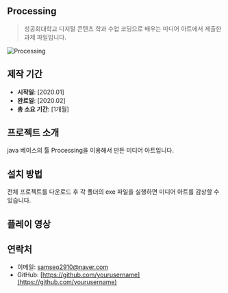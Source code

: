 
## Processing

> 성공회대학교 디지털 콘텐츠 학과 수업 코딩으로 배우는 미디어 아트에서 제출한 과제 파일입니다.


![Processing](https://img.shields.io/badge/Processing-007ACC.svg?&style=for-the-badge&logoColor=white)

## 제작 기간

- **시작일**: [2020.01] 
- **완료일**: [2020.02]  
- **총 소요 기간**: [1개월]

## 프로젝트 소개

java 베이스의 툴 Processing을 이용해서 만든 미디어 아트입니다.

## 설치 방법

전체 프로젝트를 다운로드 후 각 폴더의 exe 파일을 실행하면 미디어 아트를 감상할 수 있습니다.

## 플레이 영상



## 연락처

- 이메일: [samseo2910@naver.com](mailto:samseo2910@naver.com)
- GitHub: [https://github.com/yourusername](https://github.com/yourusername)

